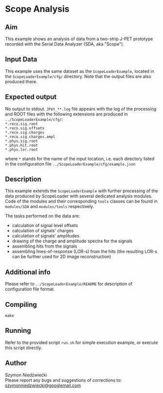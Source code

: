 # Scope Analysis

## Aim
This example shows an analysis of data from a two-strip J-PET prototype recorded with the Serial Data Analyzer (SDA, aka "Scope").

## Input Data
This example uses the same dataset as the `ScopeLoaderExample`, located in the `ScopeLoaderExample/cfg/` directory. Note that the output files are also produced there.

## Expected output
No output to stdout.
`JPet_**.log` file appears with the log of the processing and ROOT files with the following extensions are produced in `../ScopeLoaderExample/cfg/`:  
`*.reco.sig.root`  
`*.reco.sig.offsets`  
`*.reco.sig.charges`  
`*.reco.sig.charges.ampl`  
`*.phys.sig.root`  
`*.phys.hit.root`  
`*.phys.lor.root`  

where `*` stands for the name of the input location, i.e. each directory listed in the configuration file `../ScopeLoaderExample/cfg/example.json`

## Description
This example extends the `ScopeLoaderExample` with further processing of the data produced by ScopeLoader with several dedicated analysis modules. Code of the modules and their corresponding `tools` classes can be found in `modules/SDA` and `modules/tools` respectively.

The tasks performed on the data are:
 * calculation of signal level offsets
 * calculation of signals' charges
 * calculation of signals' amplitudes
 * drawing of the charge and amplitude spectra for the signals
 * assembling hits from the signals
 * assembling lines-of-response (LOR-s) from the hits (the resulting LOR-s can be further used for 2D image reconstruction)

## Additional info
Please refer to `../ScopeLoaderExample/README` for description of configuration file format.

## Compiling
`make`

## Running
Refer to the provided script `run.sh` for simple execution example, or execute this script directly.

## Author
Szymon Niedźwiecki  
Please report any bugs and suggestions of corrections to: [szymonniedzwiecki@googlemail.com](szymonniedzwiecki@googlemail.com)

